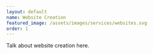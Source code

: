 ```yaml
---
layout: default
name: Website Creation
featured_image: /assets/images/services/websites.svg
order: 1
---
```


Talk about website creation here.

<!--more-->